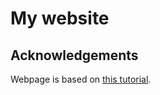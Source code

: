 # My website

## Acknowledgements
Webpage is based on [this tutorial](https://www.freecodecamp.org/news/how-to-build-a-developer-portfolio-website/).